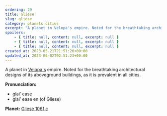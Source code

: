 ```yaml
---
ordering: 29
title: Gliese
slug: gliese
category: planets-cities
excerpt: "A planet in Velopa's empire. Noted for the breathtaking architectural designs of its aboveground bui..."
spoilers:
    - { title: null, content: null, excerpt: null }
    - { title: null, content: null, excerpt: null }
    - { title: null, content: null, excerpt: null }
created_at: 2023-05-21T21:51:20+00:00
updated_at: 2023-06-02T02:51:23+00:00
---
```

A planet in [Velopa's](/category/planets-cities/velopa) empire. Noted for the breathtaking architectural designs of its aboveground buildings, as it is prevalent in all cities.

**Pronunciation:**
- glai’ ease
- glai’ ease en (of Gliese)

**Planet:**
[Gliese 1061 c](https://en.wikipedia.org/wiki/Gliese_1061_c)